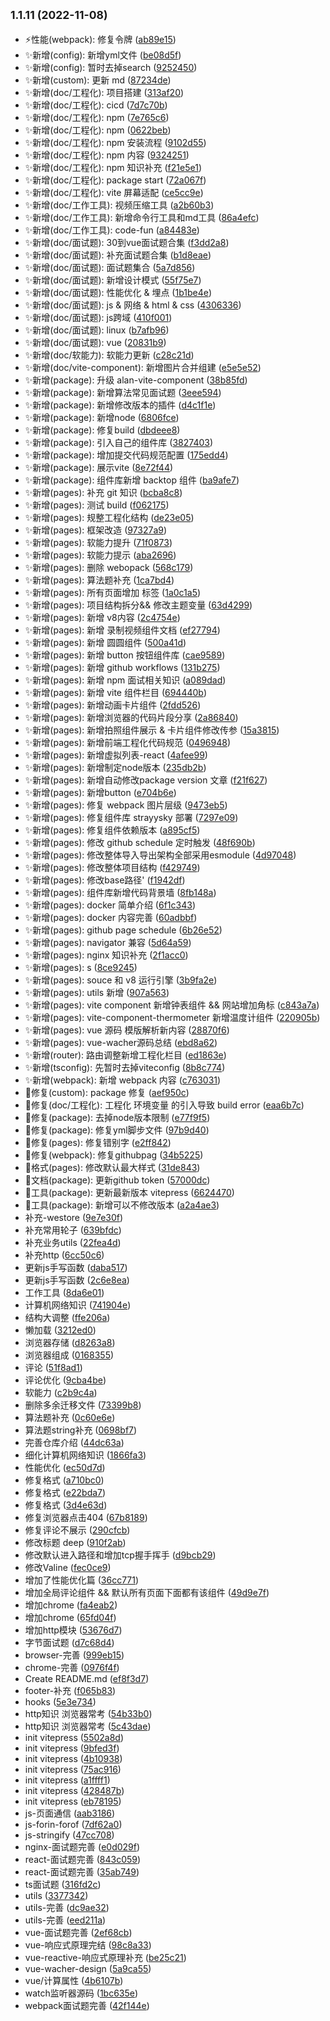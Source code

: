## <small>1.1.11 (2022-11-08)</small>

* ⚡️性能(webpack): 修复令牌 ([ab89e15](https://github.com/2401345934/vite-press/commit/ab89e15))
* ✨新增(config): 新增yml文件 ([be08d5f](https://github.com/2401345934/vite-press/commit/be08d5f))
* ✨新增(config): 暂时去掉search ([9252450](https://github.com/2401345934/vite-press/commit/9252450))
* ✨新增(custom): 更新 md ([87234de](https://github.com/2401345934/vite-press/commit/87234de))
* ✨新增(doc/工程化): 项目搭建 ([313af20](https://github.com/2401345934/vite-press/commit/313af20))
* ✨新增(doc/工程化): cicd ([7d7c70b](https://github.com/2401345934/vite-press/commit/7d7c70b))
* ✨新增(doc/工程化): npm ([7e765c6](https://github.com/2401345934/vite-press/commit/7e765c6))
* ✨新增(doc/工程化): npm ([0622beb](https://github.com/2401345934/vite-press/commit/0622beb))
* ✨新增(doc/工程化): npm 安装流程 ([9102d55](https://github.com/2401345934/vite-press/commit/9102d55))
* ✨新增(doc/工程化): npm 内容 ([9324251](https://github.com/2401345934/vite-press/commit/9324251))
* ✨新增(doc/工程化): npm 知识补充 ([f21e5e1](https://github.com/2401345934/vite-press/commit/f21e5e1))
* ✨新增(doc/工程化): package start ([72a067f](https://github.com/2401345934/vite-press/commit/72a067f))
* ✨新增(doc/工程化): vite 屏幕适配 ([ce5cc9e](https://github.com/2401345934/vite-press/commit/ce5cc9e))
* ✨新增(doc/工作工具): 视频压缩工具 ([a2b60b3](https://github.com/2401345934/vite-press/commit/a2b60b3))
* ✨新增(doc/工作工具): 新增命令行工具和md工具 ([86a4efc](https://github.com/2401345934/vite-press/commit/86a4efc))
* ✨新增(doc/工作工具): code-fun ([a84483e](https://github.com/2401345934/vite-press/commit/a84483e))
* ✨新增(doc/面试题): 30到vue面试题合集 ([f3dd2a8](https://github.com/2401345934/vite-press/commit/f3dd2a8))
* ✨新增(doc/面试题): 补充面试题合集 ([b1d8eae](https://github.com/2401345934/vite-press/commit/b1d8eae))
* ✨新增(doc/面试题): 面试题集合 ([5a7d856](https://github.com/2401345934/vite-press/commit/5a7d856))
* ✨新增(doc/面试题): 新增设计模式 ([55f75e7](https://github.com/2401345934/vite-press/commit/55f75e7))
* ✨新增(doc/面试题): 性能优化 \& 埋点 ([1b1be4e](https://github.com/2401345934/vite-press/commit/1b1be4e))
* ✨新增(doc/面试题): js \& 网络 \& html \& css ([4306336](https://github.com/2401345934/vite-press/commit/4306336))
* ✨新增(doc/面试题): js跨域 ([410f001](https://github.com/2401345934/vite-press/commit/410f001))
* ✨新增(doc/面试题): linux ([b7afb96](https://github.com/2401345934/vite-press/commit/b7afb96))
* ✨新增(doc/面试题): vue ([20831b9](https://github.com/2401345934/vite-press/commit/20831b9))
* ✨新增(doc/软能力): 软能力更新 ([c28c21d](https://github.com/2401345934/vite-press/commit/c28c21d))
* ✨新增(doc/vite-component): 新增图片合并组建 ([e5e5e52](https://github.com/2401345934/vite-press/commit/e5e5e52))
* ✨新增(package): 升级 alan-vite-component ([38b85fd](https://github.com/2401345934/vite-press/commit/38b85fd))
* ✨新增(package): 新增算法常见面试题 ([3eee594](https://github.com/2401345934/vite-press/commit/3eee594))
* ✨新增(package): 新增修改版本的插件 ([d4c1f1e](https://github.com/2401345934/vite-press/commit/d4c1f1e))
* ✨新增(package): 新增node ([6806fce](https://github.com/2401345934/vite-press/commit/6806fce))
* ✨新增(package): 修复build ([dbdeee8](https://github.com/2401345934/vite-press/commit/dbdeee8))
* ✨新增(package): 引入自己的组件库 ([3827403](https://github.com/2401345934/vite-press/commit/3827403))
* ✨新增(package): 增加提交代码规范配置 ([175edd4](https://github.com/2401345934/vite-press/commit/175edd4))
* ✨新增(package): 展示vite ([8e72f44](https://github.com/2401345934/vite-press/commit/8e72f44))
* ✨新增(package): 组件库新增 backtop 组件 ([ba9afe7](https://github.com/2401345934/vite-press/commit/ba9afe7))
* ✨新增(pages): 补充 git 知识 ([bcba8c8](https://github.com/2401345934/vite-press/commit/bcba8c8))
* ✨新增(pages): 测试 build ([f062175](https://github.com/2401345934/vite-press/commit/f062175))
* ✨新增(pages): 规整工程化结构 ([de23e05](https://github.com/2401345934/vite-press/commit/de23e05))
* ✨新增(pages): 框架改造 ([97327a9](https://github.com/2401345934/vite-press/commit/97327a9))
* ✨新增(pages): 软能力提升 ([71f0873](https://github.com/2401345934/vite-press/commit/71f0873))
* ✨新增(pages): 软能力提示 ([aba2696](https://github.com/2401345934/vite-press/commit/aba2696))
* ✨新增(pages): 删除 webopack ([568c179](https://github.com/2401345934/vite-press/commit/568c179))
* ✨新增(pages): 算法题补充 ([1ca7bd4](https://github.com/2401345934/vite-press/commit/1ca7bd4))
* ✨新增(pages): 所有页面增加 标签 ([1a0c1a5](https://github.com/2401345934/vite-press/commit/1a0c1a5))
* ✨新增(pages): 项目结构拆分\&\& 修改主题变量 ([63d4299](https://github.com/2401345934/vite-press/commit/63d4299))
* ✨新增(pages): 新增  v8内容 ([2c4754e](https://github.com/2401345934/vite-press/commit/2c4754e))
* ✨新增(pages): 新增 录制视频组件文档 ([ef27794](https://github.com/2401345934/vite-press/commit/ef27794))
* ✨新增(pages): 新增 圆圆组件 ([500a41d](https://github.com/2401345934/vite-press/commit/500a41d))
* ✨新增(pages): 新增 button 按钮组件库 ([cae9589](https://github.com/2401345934/vite-press/commit/cae9589))
* ✨新增(pages): 新增 github workflows ([131b275](https://github.com/2401345934/vite-press/commit/131b275))
* ✨新增(pages): 新增 npm 面试相关知识 ([a089dad](https://github.com/2401345934/vite-press/commit/a089dad))
* ✨新增(pages): 新增 vite 组件栏目 ([694440b](https://github.com/2401345934/vite-press/commit/694440b))
* ✨新增(pages): 新增动画卡片组件 ([2fdd526](https://github.com/2401345934/vite-press/commit/2fdd526))
* ✨新增(pages): 新增浏览器的代码片段分享 ([2a86840](https://github.com/2401345934/vite-press/commit/2a86840))
* ✨新增(pages): 新增拍照组件展示 \& 卡片组件修改传参 ([15a3815](https://github.com/2401345934/vite-press/commit/15a3815))
* ✨新增(pages): 新增前端工程化代码规范 ([0496948](https://github.com/2401345934/vite-press/commit/0496948))
* ✨新增(pages): 新增虚拟列表-react ([4afee99](https://github.com/2401345934/vite-press/commit/4afee99))
* ✨新增(pages): 新增制定node版本 ([235db2b](https://github.com/2401345934/vite-press/commit/235db2b))
* ✨新增(pages): 新增自动修改package version 文章 ([f21f627](https://github.com/2401345934/vite-press/commit/f21f627))
* ✨新增(pages): 新增button ([e704b6e](https://github.com/2401345934/vite-press/commit/e704b6e))
* ✨新增(pages): 修复 webpack 图片层级 ([9473eb5](https://github.com/2401345934/vite-press/commit/9473eb5))
* ✨新增(pages): 修复组件库 strayysky 部署 ([7297e09](https://github.com/2401345934/vite-press/commit/7297e09))
* ✨新增(pages): 修复组件依赖版本 ([a895cf5](https://github.com/2401345934/vite-press/commit/a895cf5))
* ✨新增(pages): 修改 github  schedule 定时触发 ([48f690b](https://github.com/2401345934/vite-press/commit/48f690b))
* ✨新增(pages): 修改整体导入导出架构全部采用esmodule ([4d97048](https://github.com/2401345934/vite-press/commit/4d97048))
* ✨新增(pages): 修改整体项目结构 ([f429749](https://github.com/2401345934/vite-press/commit/f429749))
* ✨新增(pages): 修改base路径' ([f1942df](https://github.com/2401345934/vite-press/commit/f1942df))
* ✨新增(pages): 组件库新增代码背景墙 ([8fb148a](https://github.com/2401345934/vite-press/commit/8fb148a))
* ✨新增(pages): docker 简单介绍 ([6f1c343](https://github.com/2401345934/vite-press/commit/6f1c343))
* ✨新增(pages): docker 内容完善 ([60adbbf](https://github.com/2401345934/vite-press/commit/60adbbf))
* ✨新增(pages): github page schedule ([6b26e52](https://github.com/2401345934/vite-press/commit/6b26e52))
* ✨新增(pages): navigator 兼容 ([5d64a59](https://github.com/2401345934/vite-press/commit/5d64a59))
* ✨新增(pages): nginx 知识补充 ([2f1acc0](https://github.com/2401345934/vite-press/commit/2f1acc0))
* ✨新增(pages): s ([8ce9245](https://github.com/2401345934/vite-press/commit/8ce9245))
* ✨新增(pages): souce 和 v8 运行引擎 ([3b9fa2e](https://github.com/2401345934/vite-press/commit/3b9fa2e))
* ✨新增(pages): utils 新增 ([907a563](https://github.com/2401345934/vite-press/commit/907a563))
* ✨新增(pages): vite component 新增钟表组件 \&\& 网站增加角标 ([c843a7a](https://github.com/2401345934/vite-press/commit/c843a7a))
* ✨新增(pages): vite-component-thermometer 新增温度计组件 ([220905b](https://github.com/2401345934/vite-press/commit/220905b))
* ✨新增(pages): vue 源码 模版解析新内容 ([28870f6](https://github.com/2401345934/vite-press/commit/28870f6))
* ✨新增(pages): vue-wacher源码总结 ([ebd8a62](https://github.com/2401345934/vite-press/commit/ebd8a62))
* ✨新增(router): 路由调整新增工程化栏目 ([ed1863e](https://github.com/2401345934/vite-press/commit/ed1863e))
* ✨新增(tsconfig): 先暂时去掉viteconfig ([8b8c774](https://github.com/2401345934/vite-press/commit/8b8c774))
* ✨新增(webpack): 新增 webpack 内容 ([c763031](https://github.com/2401345934/vite-press/commit/c763031))
* 🐛修复(custom): package 修复 ([aef950c](https://github.com/2401345934/vite-press/commit/aef950c))
* 🐛修复(doc/工程化): 工程化 环境变量 的引入导致 build error ([eaa6b7c](https://github.com/2401345934/vite-press/commit/eaa6b7c))
* 🐛修复(package): 去掉node版本限制 ([e77f9f5](https://github.com/2401345934/vite-press/commit/e77f9f5))
* 🐛修复(package): 修复yml脚步文件 ([97b9d40](https://github.com/2401345934/vite-press/commit/97b9d40))
* 🐛修复(pages): 修复错别字 ([e2ff842](https://github.com/2401345934/vite-press/commit/e2ff842))
* 🐛修复(webpack): 修复githubpag ([34b5225](https://github.com/2401345934/vite-press/commit/34b5225))
* 💄格式(pages): 修改默认最大样式 ([31de843](https://github.com/2401345934/vite-press/commit/31de843))
* 📝文档(package): 更新github token ([57000dc](https://github.com/2401345934/vite-press/commit/57000dc))
* 🔧工具(package): 更新最新版本 vitepress ([6624470](https://github.com/2401345934/vite-press/commit/6624470))
* 🔧工具(package): 新增可以不修改版本 ([a2a4ae3](https://github.com/2401345934/vite-press/commit/a2a4ae3))
* 补充-westore ([9e7e30f](https://github.com/2401345934/vite-press/commit/9e7e30f))
* 补充常用轮子 ([639bfdc](https://github.com/2401345934/vite-press/commit/639bfdc))
* 补充业务utils ([22fea4d](https://github.com/2401345934/vite-press/commit/22fea4d))
* 补充http ([6cc50c6](https://github.com/2401345934/vite-press/commit/6cc50c6))
* 更新js手写函数 ([daba517](https://github.com/2401345934/vite-press/commit/daba517))
* 更新js手写函数 ([2c6e8ea](https://github.com/2401345934/vite-press/commit/2c6e8ea))
* 工作工具 ([8da6e01](https://github.com/2401345934/vite-press/commit/8da6e01))
* 计算机网络知识 ([741904e](https://github.com/2401345934/vite-press/commit/741904e))
* 结构大调整 ([ffe206a](https://github.com/2401345934/vite-press/commit/ffe206a))
* 懒加载 ([3212ed0](https://github.com/2401345934/vite-press/commit/3212ed0))
* 浏览器存储 ([d8263a8](https://github.com/2401345934/vite-press/commit/d8263a8))
* 浏览器组成 ([0168355](https://github.com/2401345934/vite-press/commit/0168355))
* 评论 ([51f8ad1](https://github.com/2401345934/vite-press/commit/51f8ad1))
* 评论优化 ([9cba4be](https://github.com/2401345934/vite-press/commit/9cba4be))
* 软能力 ([c2b9c4a](https://github.com/2401345934/vite-press/commit/c2b9c4a))
* 删除多余迁移文件 ([73399b8](https://github.com/2401345934/vite-press/commit/73399b8))
* 算法题补充 ([0c60e6e](https://github.com/2401345934/vite-press/commit/0c60e6e))
* 算法题string补充 ([0698bf7](https://github.com/2401345934/vite-press/commit/0698bf7))
* 完善仓库介绍 ([44dc63a](https://github.com/2401345934/vite-press/commit/44dc63a))
* 细化计算机网络知识 ([1866fa3](https://github.com/2401345934/vite-press/commit/1866fa3))
* 性能优化 ([ec50d7d](https://github.com/2401345934/vite-press/commit/ec50d7d))
* 修复格式 ([a710bc0](https://github.com/2401345934/vite-press/commit/a710bc0))
* 修复格式 ([e22bda7](https://github.com/2401345934/vite-press/commit/e22bda7))
* 修复格式 ([3d4e63d](https://github.com/2401345934/vite-press/commit/3d4e63d))
* 修复浏览器点击404 ([67b8189](https://github.com/2401345934/vite-press/commit/67b8189))
* 修复评论不展示 ([290cfcb](https://github.com/2401345934/vite-press/commit/290cfcb))
* 修改标题 deep ([910f2ab](https://github.com/2401345934/vite-press/commit/910f2ab))
* 修改默认进入路径和增加tcp握手挥手 ([d9bcb29](https://github.com/2401345934/vite-press/commit/d9bcb29))
* 修改Valine ([fec0ce9](https://github.com/2401345934/vite-press/commit/fec0ce9))
* 增加了性能优化篇 ([36cc771](https://github.com/2401345934/vite-press/commit/36cc771))
* 增加全局评论组件 && 默认所有页面下面都有该组件 ([49d9e7f](https://github.com/2401345934/vite-press/commit/49d9e7f))
* 增加chrome ([fa4eab2](https://github.com/2401345934/vite-press/commit/fa4eab2))
* 增加chrome ([65fd04f](https://github.com/2401345934/vite-press/commit/65fd04f))
* 增加http模块 ([53676d7](https://github.com/2401345934/vite-press/commit/53676d7))
* 字节面试题 ([d7c68d4](https://github.com/2401345934/vite-press/commit/d7c68d4))
* browser-完善 ([999eb15](https://github.com/2401345934/vite-press/commit/999eb15))
* chrome-完善 ([0976f4f](https://github.com/2401345934/vite-press/commit/0976f4f))
* Create README.md ([ef8f3d7](https://github.com/2401345934/vite-press/commit/ef8f3d7))
* footer-补充 ([f065b83](https://github.com/2401345934/vite-press/commit/f065b83))
* hooks ([5e3e734](https://github.com/2401345934/vite-press/commit/5e3e734))
* http知识 浏览器常考 ([54b33b0](https://github.com/2401345934/vite-press/commit/54b33b0))
* http知识 浏览器常考 ([5c43dae](https://github.com/2401345934/vite-press/commit/5c43dae))
* init vitepress ([5502a8d](https://github.com/2401345934/vite-press/commit/5502a8d))
* init vitepress ([9bfed3f](https://github.com/2401345934/vite-press/commit/9bfed3f))
* init vitepress ([4b10938](https://github.com/2401345934/vite-press/commit/4b10938))
* init vitepress ([75ac916](https://github.com/2401345934/vite-press/commit/75ac916))
* init vitepress ([a1ffff1](https://github.com/2401345934/vite-press/commit/a1ffff1))
* init vitepress ([428487b](https://github.com/2401345934/vite-press/commit/428487b))
* init vitepress ([eb78195](https://github.com/2401345934/vite-press/commit/eb78195))
* js-页面通信 ([aab3186](https://github.com/2401345934/vite-press/commit/aab3186))
* js-forin-forof ([7df62a0](https://github.com/2401345934/vite-press/commit/7df62a0))
* js-stringify ([47cc708](https://github.com/2401345934/vite-press/commit/47cc708))
* nginx-面试题完善 ([e0d029f](https://github.com/2401345934/vite-press/commit/e0d029f))
* react-面试题完善 ([843c059](https://github.com/2401345934/vite-press/commit/843c059))
* react-面试题完善 ([35ab749](https://github.com/2401345934/vite-press/commit/35ab749))
* ts面试题 ([316fd2c](https://github.com/2401345934/vite-press/commit/316fd2c))
* utils ([3377342](https://github.com/2401345934/vite-press/commit/3377342))
* utils-完善 ([dc9ae32](https://github.com/2401345934/vite-press/commit/dc9ae32))
* utils-完善 ([eed211a](https://github.com/2401345934/vite-press/commit/eed211a))
* vue-面试题完善 ([2ef68cb](https://github.com/2401345934/vite-press/commit/2ef68cb))
* vue-响应式原理完结 ([98c8a33](https://github.com/2401345934/vite-press/commit/98c8a33))
* vue-reactive-响应式原理补充 ([be25c21](https://github.com/2401345934/vite-press/commit/be25c21))
* vue-wacher-design ([5a9ca55](https://github.com/2401345934/vite-press/commit/5a9ca55))
* vue/计算属性 ([4b6107b](https://github.com/2401345934/vite-press/commit/4b6107b))
* watch监听器源码 ([1bc635e](https://github.com/2401345934/vite-press/commit/1bc635e))
* webpack面试题完善 ([42f144e](https://github.com/2401345934/vite-press/commit/42f144e))



